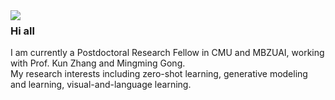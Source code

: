 <img align="left" src="https://github-readme-stats.vercel.app/api?username=shiming-chen&show_icons=true&count_private=true&theme=radical" />

### Hi all

I am currently a Postdoctoral Research Fellow in CMU and MBZUAI, working with Prof. Kun Zhang and Mingming Gong.  
My research interests including  zero-shot learning, generative modeling and learning, visual-and-language learning.



<!--
**godka/godka** is a ✨ _special_ ✨ repository because its `README.md` (this file) appears on your GitHub profile.

Here are some ideas to get you started:

- 🔭 I’m currently working on ...
- 🌱 I’m currently learning ...
- 👯 I’m looking to collaborate on ...
- 🤔 I’m looking for help with ...
- 💬 Ask me about ...
- 📫 How to reach me: ...
- 😄 Pronouns: ...
- ⚡ Fun fact: ...
-->
